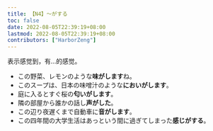 ```yaml
---
title: 【N4】～がする
toc: false
date: 2022-08-05T22:39:19+08:00
lastmod: 2022-08-05T22:39:19+08:00
contributors: ["HarborZeng"]
---
```


表示感觉到，有...的感觉。

- この野菜、レモンのような**味がします**ね。
- このスープは、日本の味噌汁のような**においがします**。
- 庭に入るとすぐ桜の**匂いがします**。
- 隣の部屋から誰かの話し**声がした**。
- この辺り夜遅くまで自動車に**音がします**。
- この四年間の大学生活はあっという間に過ぎてしまった**感じがする**。

